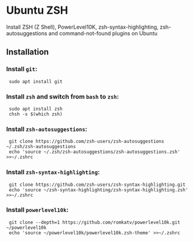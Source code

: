 # Ubuntu ZSH
Install ZSH (Z Shell), PowerLevel10K, zsh-syntax-highlighting, zsh-autosuggestions and command-not-found plugins on Ubuntu

## Installation

### Install `git`:
```
 sudo apt install git
```

### Install `zsh` and switch from `bash` to `zsh`:
```
 sudo apt install zsh
 chsh -s $(which zsh)
```
 
### Install `zsh-autosuggestions`:
```
 git clone https://github.com/zsh-users/zsh-autosuggestions ~/.zsh/zsh-autosuggestions
 echo 'source ~/.zsh/zsh-autosuggestions/zsh-autosuggestions.zsh' >>~/.zshrc
```

### Install `zsh-syntax-highlighting`:
```
 git clone https://github.com/zsh-users/zsh-syntax-highlighting.git
 echo 'source ~/zsh-syntax-highlighting/zsh-syntax-highlighting.zsh' >>~/.zshrc
```

### Install `powerlevel10k`:
```
 git clone --depth=1 https://github.com/romkatv/powerlevel10k.git ~/powerlevel10k
 echo 'source ~/powerlevel10k/powerlevel10k.zsh-theme' >>~/.zshrc
```
